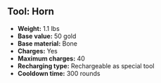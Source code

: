 ## Tool: Horn

- **Weight:** 1.1 lbs
- **Base value:** 50 gold
- **Base material:** Bone
- **Charges:** Yes
- **Maximum charges:** 40
- **Recharging type:** Rechargeable as special tool
- **Cooldown time:** 300 rounds
